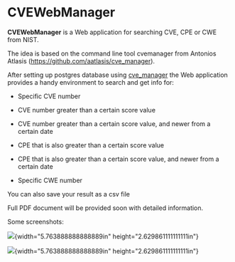 # CVEWebManager
**CVEWebManager** is a Web application for searching CVE, CPE or CWE
from NIST.

The idea is based on the command line tool cvemanager from Antonios
Atlasis (<https://github.com/aatlasis/cve_manager>).

After setting up postgres database using
[cve_manager](https://github.com/aatlasis/cve_manager) the Web
application provides a handy environment to search and get info for:

-   Specific CVE number

-   CVE number greater than a certain score value

-   CVE number greater than a certain score value, and newer from a
    certain date

-   CPE that is also greater than a certain score value

-   CPE that is also greater than a certain score value, and newer from
    a certain date

-   Specific CWE number

You can also save your result as a csv file

Full PDF document will be provided soon with detailed information.

Some screenshots:


![](media/image1.png){width="5.763888888888889in"
height="2.629861111111111in"}

![](media/image2.png){width="5.763888888888889in"
height="2.629861111111111in"}
